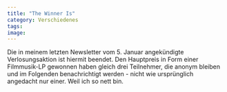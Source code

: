 ```yaml
---
title: "The Winner Is"
category: Verschiedenes
tags: 
image: 
---
```


Die in meinem letzten Newsletter vom 5. Januar angekündigte Verlosungsaktion ist hiermit beendet. Den Hauptpreis in Form einer Filmmusik-LP gewonnen haben gleich drei Teilnehmer, die anonym bleiben und im Folgenden benachrichtigt werden - nicht wie ursprünglich angedacht nur einer. Weil ich so nett bin.